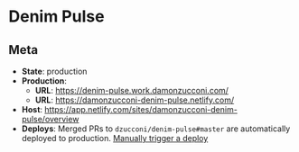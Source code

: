 # Denim Pulse

## Meta

- **State**: production
- **Production**:
  - **URL**: https://denim-pulse.work.damonzucconi.com/
  - **URL**: https://damonzucconi-denim-pulse.netlify.com/
- **Host**: https://app.netlify.com/sites/damonzucconi-denim-pulse/overview
- **Deploys**: Merged PRs to `dzucconi/denim-pulse#master` are automatically deployed to production. [Manually trigger a deploy](https://app.netlify.com/sites/damonzucconi-denim-pulse/deploys)
